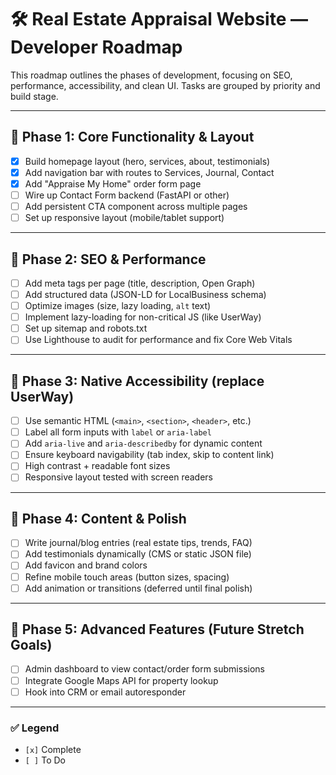 # 🛠️ Real Estate Appraisal Website — Developer Roadmap

This roadmap outlines the phases of development, focusing on SEO, performance, accessibility, and clean UI. Tasks are grouped by priority and build stage.

---

## 📍 Phase 1: Core Functionality & Layout

- [x] Build homepage layout (hero, services, about, testimonials)
- [x] Add navigation bar with routes to Services, Journal, Contact
- [x] Add "Appraise My Home" order form page
- [ ] Wire up Contact Form backend (FastAPI or other)
- [ ] Add persistent CTA component across multiple pages
- [ ] Set up responsive layout (mobile/tablet support)

---

## 📍 Phase 2: SEO & Performance

- [ ] Add meta tags per page (title, description, Open Graph)
- [ ] Add structured data (JSON-LD for LocalBusiness schema)
- [ ] Optimize images (size, lazy loading, `alt` text)
- [ ] Implement lazy-loading for non-critical JS (like UserWay)
- [ ] Set up sitemap and robots.txt
- [ ] Use Lighthouse to audit for performance and fix Core Web Vitals

---

## 📍 Phase 3: Native Accessibility (replace UserWay)

- [ ] Use semantic HTML (`<main>`, `<section>`, `<header>`, etc.)
- [ ] Label all form inputs with `label` or `aria-label`
- [ ] Add `aria-live` and `aria-describedby` for dynamic content
- [ ] Ensure keyboard navigability (tab index, skip to content link)
- [ ] High contrast + readable font sizes
- [ ] Responsive layout tested with screen readers

---

## 📍 Phase 4: Content & Polish

- [ ] Write journal/blog entries (real estate tips, trends, FAQ)
- [ ] Add testimonials dynamically (CMS or static JSON file)
- [ ] Add favicon and brand colors
- [ ] Refine mobile touch areas (button sizes, spacing)
- [ ] Add animation or transitions (deferred until final polish)

---

## 📍 Phase 5: Advanced Features (Future Stretch Goals)

- [ ] Admin dashboard to view contact/order form submissions
- [ ] Integrate Google Maps API for property lookup
- [ ] Hook into CRM or email autoresponder

---

### ✅ Legend

- `[x]` Complete
- `[ ]` To Do
